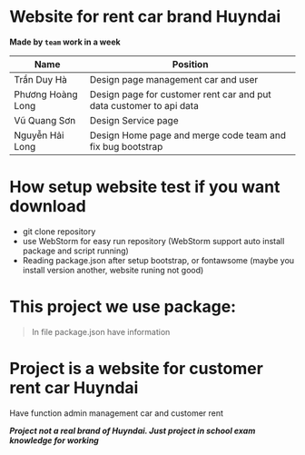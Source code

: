 # Website for rent car brand Huyndai
**Made by `team` work in a week**

|       Name        |                               Position                              |
|-------------------|---------------------------------------------------------------------|
| Trần Duy Hà       | Design page management car and user                                 |
| Phương Hoàng Long | Design page for customer rent car and put data customer to api data |
| Vũ Quang Sơn      | Design Service page                                                 |
| Nguyễn Hải Long   | Design Home page and merge code team and fix bug bootstrap          |


# How setup website test if you want download
- git clone repository
- use WebStorm for easy run repository (WebStorm support auto install package and script running)
- Reading package.json after setup bootstrap, or fontawsome (maybe you install version another, website runing not good)

# This project we use package:
> In file package.json have information

# Project is a website for customer rent car Huyndai
Have function admin management car and customer rent 


***Project not a real brand of Huyndai. Just project in school exam knowledge for working***
